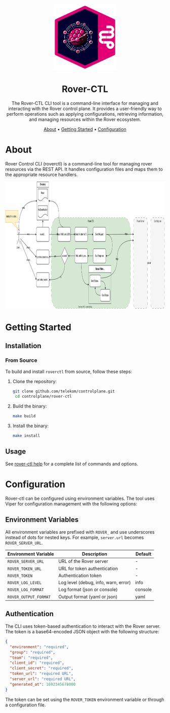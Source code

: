 <!--
Copyright 2025 Deutsche Telekom IT GmbH

SPDX-License-Identifier: Apache-2.0
-->

<p align="center">
  <img src="./docs/img/icon.svg" alt="Rover-CTL logo" width="200">
  <h1 align="center">Rover-CTL</h1>
</p>

<p align="center">
  The Rover-CTL CLI tool is a command-line interface for managing and interacting with the Rover control plane.
  It provides a user-friendly way to perform operations such as applying configurations, retrieving information, and managing resources within the Rover ecosystem.
</p>

<p align="center">
  <a href="#about">About</a> •
  <a href="#getting-started">Getting Started</a> •
  <a href="#configuration">Configuration</a>
</p>


# About

Rover Control CLI (roverctl) is a command-line tool for managing rover resources via the REST API. It handles configuration files and maps them to the appropriate resource handlers.

<div align="center">
    <img height="400" src="docs/img/overview.drawio.svg" />
</div>

# Getting Started


## Installation


### From Source

To build and install `roverctl` from source, follow these steps:

1. Clone the repository:
   ```bash
   git clone github.com/telekom/controlplane.git
    cd controlplane/rover-ctl
    ```

2. Build the binary:
   ```bash
   make build
   ```

3. Install the binary:
   ```bash
   make install
   ```

## Usage

See [rover-ctl help](./docs/roverctl.md) for a complete list of commands and options.

# Configuration

Rover-ctl can be configured using environment variables. The tool uses Viper for configuration management with the following options:

## Environment Variables

All environment variables are prefixed with `ROVER_` and use underscores instead of dots for nested keys. For example, `server.url` becomes `ROVER_SERVER_URL`.

| Environment Variable | Description | Default |
|---------------------|-------------|---------|
| `ROVER_SERVER_URL` | URL of the Rover server | - |
| `ROVER_TOKEN_URL` | URL for token authentication | - |
| `ROVER_TOKEN` | Authentication token | - |
| `ROVER_LOG_LEVEL` | Log level (debug, info, warn, error) | info |
| `ROVER_LOG_FORMAT` | Log format (json or console) | console |
| `ROVER_OUTPUT_FORMAT` | Output format (yaml or json) | yaml |

## Authentication

The CLI uses token-based authentication to interact with the Rover server. The token is a base64-encoded JSON object with the following structure:

```json
{
  "environment": "required",
  "group": "required",
  "team": "required",
  "client_id": "required",
  "client_secret": "required",
  "token_url": "required URL",
  "server_url": "required URL",
  "generated_at": 1692345678000
}
```

The token can be set using the `ROVER_TOKEN` environment variable or through a configuration file.
